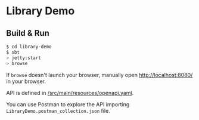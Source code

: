 # Library Demo #

## Build & Run ##

```sh
$ cd library-demo
$ sbt
> jetty:start
> browse
```

If `browse` doesn't launch your browser, manually open [http://localhost:8080/](http://localhost:8080/) in your browser.

API is defined in [/src/main/resources/openapi.yaml](https://github.com/Brimborion/clean-scalatra/blob/master/src/main/resources/openapi.yaml).

You can use Postman to explore the API importing `LibraryDemo.postman_collection.json` file.
